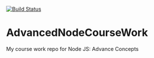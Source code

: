 [![Build Status](https://travis-ci.org/muhammed-salman/AdvanceNodeCourseWork.svg?branch=master)](https://travis-ci.org/muhammed-salman/AdvanceNodeCourseWork)

# AdvancedNodeCourseWork
My course work repo for Node JS: Advance Concepts
